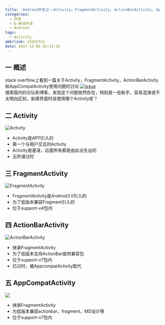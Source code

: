 ```yaml
---
title: 'Android开发之——Activity，FragmentActivity, ActionBarActivity, AppCompatActivity'
categories:
  - 开发
  - D-移动开发
  - Android
tags:
  - Activity
abbrlink: 23d25721
date: 2017-12-06 02:31:19
---
```

## 一 概述

stack overflow上看到一篇关于Activity，FragmentActivity，ActionBarActivity和AppCompatActivity使用问题的讨论 
[![issue][1]][2]  
搜索国内的论坛和博客，发现这个问题依然存在，特别是一些新手，容易混淆或不太明白区别，新建界面时该使用哪个Activity呢？

<!--more-->
## 二 Activity  
![Activity][3] 
- Activity是API1引入的
- 第一个与用户交互的Activity
- Activity是基准，后面所有都是由此派生出的
- 无所谓过时   

## 三 FragmentActivity  
![FragmentActivity][4]
- FragmentActivity是Android3.0引入的
- 为了低版本兼容Fragment引入的
- 位于support-v4包内

## 四 ActionBarActivity
![ActionBarActivity][5]  
- 继承FragmentActivity
- 为了低版本支持ActionBar提供兼容包
- 位于support-v7包内
- 已过时，被AppcompatActivity取代

## 五 AppCompatActivity  
![][6]
- 继承FragmentActivity
- 为低版本兼容actionbar，fragment，MD设计等
- 位于support-v7包内


[1]: https://cdn.staticaly.com/gh/PGzxc/CDN/master/blog-image/android-activity-isue.png
[2]: https://stackoverflow.com/questions/31297246/activity-appcompatactivity-fragmentactivity-and-actionbaractivity-when-to-us#
[3]: https://cdn.staticaly.com/gh/PGzxc/CDN/master/blog-image/android-Activity.png
[4]: https://cdn.staticaly.com/gh/PGzxc/CDN/master/blog-image/android-FragmentActivity.png
[5]: https://cdn.staticaly.com/gh/PGzxc/CDN/master/blog-image/android-ActionBarActivity.png
[6]: https://cdn.staticaly.com/gh/PGzxc/CDN/master/blog-image/android-AppCompatActivity.png